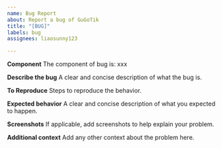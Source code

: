 ```yaml
---
name: Bug Report
about: Report a bug of GuGoTik
title: "[BUG]"
labels: bug
assignees: liaosunny123

---
```


**Component**
The component of bug is:  xxx

**Describe the bug**
A clear and concise description of what the bug is.

**To Reproduce**
Steps to reproduce the behavior.

**Expected behavior**
A clear and concise description of what you expected to happen.

**Screenshots**
If applicable, add screenshots to help explain your problem.

**Additional context**
Add any other context about the problem here.
